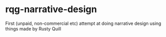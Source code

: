 # rqg-narrative-design
First (unpaid, non-commercial etc) attempt at doing narrative design using things made by Rusty Quill

